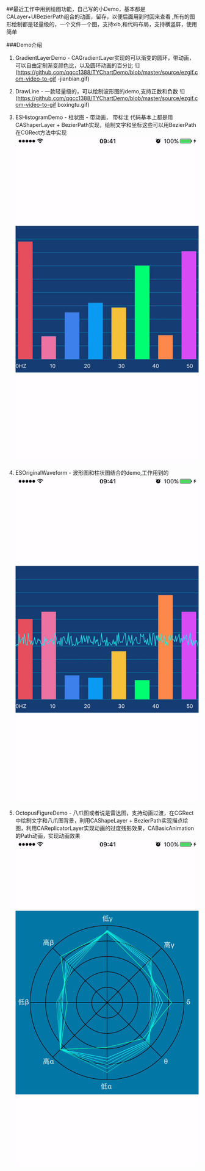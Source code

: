 ##最近工作中用到绘图功能，自己写的小Demo，基本都是CALayer+UIBezierPath组合的动画，留存，以便后面用到时回来查看 ,所有的图形绘制都是轻量级的，一个文件一个图，支持xib,和代码布局，支持横竖屏，使用简单

###Demo介绍

1. GradientLayerDemo  - CAGradientLayer实现的可以渐变的圆环，带动画，可以自由定制渐变颜色比，以及圆环动画的百分比
![](https://github.com/qqcc1388/TYChartDemo/blob/master/source/ezgif.com-video-to-gif -jianbian.gif)

2. DrawLine - 一款轻量级的，可以绘制波形图的demo,支持正数和负数
![](https://github.com/qqcc1388/TYChartDemo/blob/master/source/ezgif.com-video-to-gif boxingtu.gif)

3. ESHistogramDemo - 柱状图 - 带动画， 带标注 代码基本上都是用CAShaperLayer + BezierPath实现，绘制文字和坐标这些可以用BezierPath在CGRect方法中实现
![](https://github.com/qqcc1388/TYChartDemo/blob/master/source/ezgif.com-video-to-gif_zhuzhuang.gif)

4. ESOriginalWaveform - 波形图和柱状图结合的demo,工作用到的
![](https://github.com/qqcc1388/TYChartDemo/blob/master/source/ezgif.com-gif-maker-bz.gif)

5. OctopusFigureDemo - 八爪图或者说是雷达图，支持动画过渡，在CGRect中绘制文字和八爪图背景，利用CAShapeLayer + BezierPath实现描点绘图，利用CAReplicatorLayer实现动画的过度残影效果，CABasicAnimation的Path动画，实现动画效果
![](https://github.com/qqcc1388/TYChartDemo/blob/master/source/ezgif.com-video-to-gif-Leida.gif)